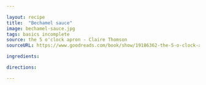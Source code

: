 ```yaml
---

layout: recipe
title:  "Bechamel sauce"
image: bechamel-sauce.jpg
tags: basics incomplete
source: the 5 o'clock apron - Claire Thomson
sourceURL: https://www.goodreads.com/book/show/19186362-the-5-o-clock-apron

ingredients:

directions:

---
```

